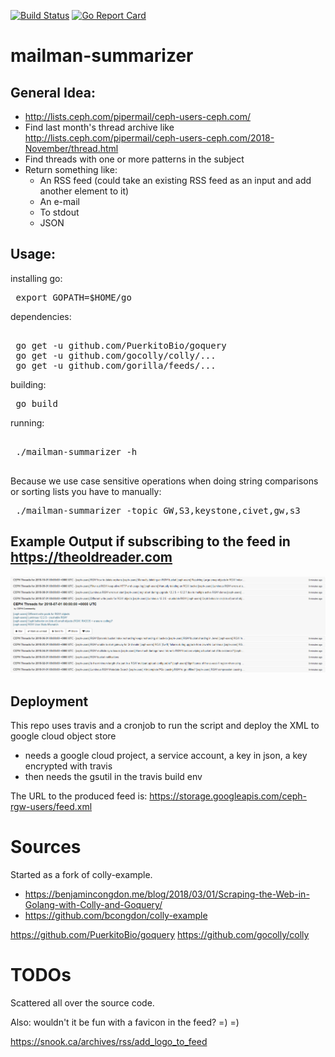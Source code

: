 [![Build Status](https://travis-ci.org/martbhell/mailman-summarizer.svg?branch=master)](https://travis-ci.com/martbhell/mailman-summarizer) [![Go Report Card](https://goreportcard.com/badge/github.com/martbhell/mailman-summarizer)](https://goreportcard.com/report/github.com/martbhell/mailman-summarizer)

mailman-summarizer
==========

General Idea:
---------

 - http://lists.ceph.com/pipermail/ceph-users-ceph.com/
 - Find last month's thread archive like http://lists.ceph.com/pipermail/ceph-users-ceph.com/2018-November/thread.html
 - Find threads with one or more patterns in the subject
 - Return something like:
   - An RSS feed (could take an existing RSS feed as an input and add another element to it)
   - An e-mail
   - To stdout
   - JSON

Usage:
-------

installing go:

<pre>
 export GOPATH=$HOME/go
</pre>

dependencies:
<pre>

 go get -u github.com/PuerkitoBio/goquery
 go get -u github.com/gocolly/colly/...
 go get -u github.com/gorilla/feeds/...
</pre>

building:

<pre>
 go build
</pre>

running: 
<pre>

 ./mailman-summarizer -h

</pre>

Because we use case sensitive operations when doing string comparisons or sorting lists you have to manually:
<pre>
 ./mailman-summarizer -topic GW,S3,keystone,civet,gw,s3
</pre>


Example Output if subscribing to the feed in https://theoldreader.com
----------------

![Oldreader](oldreader_output.png)

Deployment
----------

This repo uses travis and a cronjob to run the script and deploy the XML to google cloud object store

 - needs a google cloud project, a service account, a key in json, a key encrypted with travis
 - then needs the gsutil in the travis build env

The URL to the produced feed is: https://storage.googleapis.com/ceph-rgw-users/feed.xml

Sources
=====

Started as a fork of colly-example.

 - https://benjamincongdon.me/blog/2018/03/01/Scraping-the-Web-in-Golang-with-Colly-and-Goquery/
 - https://github.com/bcongdon/colly-example

https://github.com/PuerkitoBio/goquery
https://github.com/gocolly/colly

TODOs
======

Scattered all over the source code.

Also: wouldn't it be fun with a favicon in the feed? =) =)

https://snook.ca/archives/rss/add_logo_to_feed
